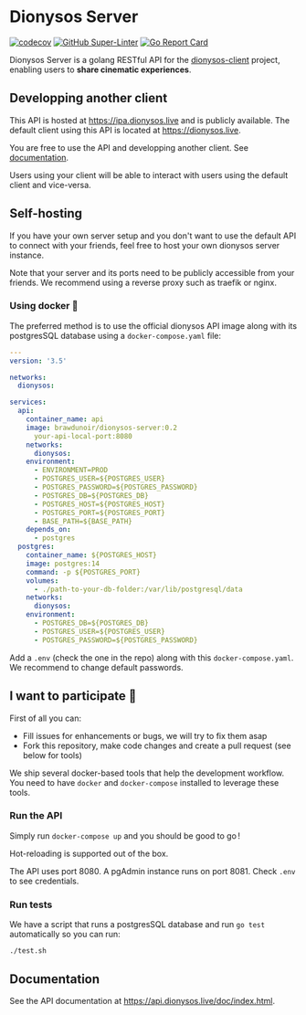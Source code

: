 # Dionysos Server
[![codecov](https://codecov.io/gh/found-pleiade/dionysos-server/branch/main/graph/badge.svg)](https://codecov.io/gh/found-pleiade/dionysos-server)
[![GitHub Super-Linter](https://github.com/Brawdunoir/dionysos-server/workflows/Lint%20Code%20Base/badge.svg)](https://github.com/marketplace/actions/super-linter)
[![Go Report Card](https://goreportcard.com/badge/github.com/Brawdunoir/dionysos-server)](https://goreportcard.com/report/github.com/Brawdunoir/dionysos-server)

Dionysos Server is a golang RESTful API for the [dionysos-client](https://github.com/Brawdunoir/dionysos-client) project, enabling users to **share cinematic experiences**.

## Developping another client
This API is hosted at <https://ipa.dionysos.live> and is publicly available. The default client using this API is located at <https://dionysos.live>.

You are free to use the API and developping another client. See [documentation](https://github.com/found-pleiade/dionysos-server#documentation).

Users using your client will be able to interact with users using the default client and vice-versa.

## Self-hosting
If you have your own server setup and you don't want to use the default API to connect with your friends, feel free to host your own dionysos server instance.

Note that your server and its ports need to be publicly accessible from your friends. We recommend using a reverse proxy such as traefik or nginx.

### Using docker 🐳
The preferred method is to use the official dionysos API image along with its postgresSQL database using a `docker-compose.yaml` file:

```yaml
---
version: '3.5'

networks:
  dionysos:

services:
  api:
    container_name: api
    image: brawdunoir/dionysos-server:0.2
      your-api-local-port:8080
    networks:
      dionysos:
    environment:
      - ENVIRONMENT=PROD
      - POSTGRES_USER=${POSTGRES_USER}
      - POSTGRES_PASSWORD=${POSTGRES_PASSWORD}
      - POSTGRES_DB=${POSTGRES_DB}
      - POSTGRES_HOST=${POSTGRES_HOST}
      - POSTGRES_PORT=${POSTGRES_PORT}
      - BASE_PATH=${BASE_PATH}
    depends_on:
      - postgres
  postgres:
    container_name: ${POSTGRES_HOST}
    image: postgres:14
    command: -p ${POSTGRES_PORT}
    volumes:
      - ./path-to-your-db-folder:/var/lib/postgresql/data
    networks:
      dionysos:
    environment:
      - POSTGRES_DB=${POSTGRES_DB}
      - POSTGRES_USER=${POSTGRES_USER}
      - POSTGRES_PASSWORD=${POSTGRES_PASSWORD}
```

Add a `.env` (check the one in the repo) along with this `docker-compose.yaml`. We recommend to change default passwords.

## I want to participate 🍵
First of all you can:
- Fill issues for enhancements or bugs, we will try to fix them asap
- Fork this repository, make code changes and create a pull request (see below for tools)

We ship several docker-based tools that help the development workflow. You need to have `docker` and `docker-compose` installed to leverage these tools.
### Run the API
Simply run `docker-compose up` and you should be good to go !

Hot-reloading is supported out of the box.

The API uses port 8080. A pgAdmin instance runs on port 8081. Check `.env` to see credentials.

### Run tests
We have a script that runs a postgresSQL database and run `go test` automatically so you can run:

`./test.sh`

## Documentation
See the API documentation at <https://api.dionysos.live/doc/index.html>.
